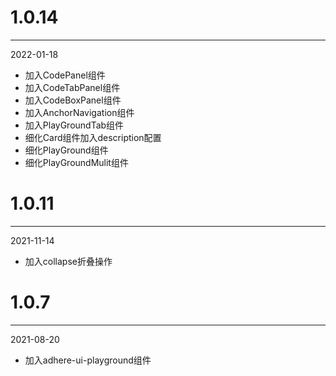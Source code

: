 # 1.0.14

***

2022-01-18

* 加入CodePanel组件
* 加入CodeTabPanel组件
* 加入CodeBoxPanel组件
* 加入AnchorNavigation组件
* 加入PlayGroundTab组件
* 细化Card组件加入description配置
* 细化PlayGround组件
* 细化PlayGroundMulit组件

# 1.0.11

***

2021-11-14

* 加入collapse折叠操作

# 1.0.7

***

2021-08-20

* 加入adhere-ui-playground组件
